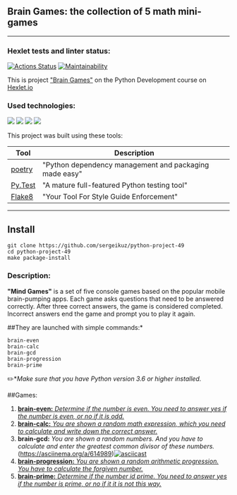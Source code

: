 ## Brain Games: the collection of 5 math mini-games
<hr>

### Hexlet tests and linter status:
[![Actions Status](https://github.com/sergeikuz/python-project-49/workflows/hexlet-check/badge.svg)](https://github.com/sergeikuz/python-project-49/actions)
[![Maintainability](https://api.codeclimate.com/v1/badges/ab58d38fde5644fe65ba/maintainability)](https://codeclimate.com/github/sergeikuz/python-project-49/maintainability)


This is project ["Brain Games"](https://ru.hexlet.io/programs/python/projects/49) on the Python Development course on [Hexlet.io](https://ru.hexlet.io/programs/python)

### Used technologies:
![](https://img.shields.io/badge/language-python-blue)
![](https://img.shields.io/badge/lybrary-prompt-brightgreen)
![](https://img.shields.io/badge/lybrary-random-orange)
![](https://img.shields.io/badge/lybrary-math-ff67b4)

This project was built using these tools:

| Tool                                                                        | Description                                             |
|-----------------------------------------------------------------------------|---------------------------------------------------------|
| [poetry](https://poetry.eustace.io/)                                        | "Python dependency management and packaging made easy"  |
| [Py.Test](https://pytest.org)                                               | "A mature full-featured Python testing tool"            |
| [Flake8](https://flake8.pycqa.org/en/latest/)               | "Your Tool For Style Guide Enforcement"|

---
## Install
```
git clone https://github.com/sergeikuz/python-project-49
cd python-project-49
make package-install
```

### Description:

**"Mind Games"** is a set of five console games based on the popular mobile brain-pumping apps. Each game asks questions that need to be answered correctly. After three correct answers, the game is considered completed. Incorrect answers end the game and prompt you to play it again. 


##They are launched with simple commands:*
```commandline
brain-even
brain-calc
brain-gcd
brain-progression
brain-prime
```
:pencil2:*_Make sure that you have Python version 3.6 or higher installed._


##Games:

1. [**brain-even:** *Determine if the number is even. You need to answer yes if the number is even, or no if it is odd.*](https://asciinema.org/a/614934)
2. [**brain-calc:** *You are shown a random math expression, which you need to calculate and write down the correct answer.*](https://asciinema.org/a/614985)
3. **brain-gcd:** *You are shown a random numbers. And you have to calculate and enter the greatest common divisor of these numbers.*
(https://asciinema.org/a/614989)[![asciicast](https://asciinema.org/a/614989.svg)](https://asciinema.org/a/614989)
4. [**brain-progression:** *You are shown a random arithmetic progression. You have to calculate the forgiven number.*](https://asciinema.org/a/614987)
5. [**brain-prime:** *Determine if the number id prime. You need to answer yes if the number is prime, or no if it it is not this way.*](https://asciinema.org/a/614998)
